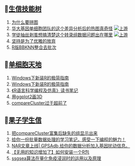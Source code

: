 ## 📝[生信技能树](https://github.com/ixxmu/mp_duty/issues?q=label%3A%E7%94%9F%E4%BF%A1%E6%8A%80%E8%83%BD%E6%A0%91+is%3Aclosed)
<!-- 1issueTable -->

1. [为什么要拼图](https://github.com/ixxmu/mp_duty/issues/3216) 
2. [华大基因单细胞团队的这个差异分析后的热图真奇怪](https://github.com/ixxmu/mp_duty/issues/3193) [![上游](https://img.shields.io/github/labels/ixxmu/mp_duty/上游)](https://github.com/ixxmu/mp_duty/labels/上游)
3. [学徒抽丝剥茧想搞清楚这个转录组数据问题出在哪里](https://github.com/ixxmu/mp_duty/issues/3192) [![上游](https://img.shields.io/github/labels/ixxmu/mp_duty/上游)](https://github.com/ixxmu/mp_duty/labels/上游)
4. [坚持是为了优雅的放弃](https://github.com/ixxmu/mp_duty/issues/3188) 
5. [R版BBKNN整合去批次](https://github.com/ixxmu/mp_duty/issues/3149) 
<!-- 1issueTable -->
## 📝[单细胞天地](https://github.com/ixxmu/mp_duty/issues?q=label%3A%E5%8D%95%E7%BB%86%E8%83%9E%E5%A4%A9%E5%9C%B0+is%3Aclosed)
<!-- 2issueTable -->

1. [Windows下新装R的极简指南](https://github.com/ixxmu/mp_duty/issues/3253) 
2. [Windows下新装R的极简指南](https://github.com/ixxmu/mp_duty/issues/3237) 
3. [《R语言科学编程及仿真》读书笔记](https://github.com/ixxmu/mp_duty/issues/3141) 
4. [用ggplot2画3D](https://github.com/ixxmu/mp_duty/issues/3054) 
5. [compareCluster过于超前了](https://github.com/ixxmu/mp_duty/issues/3015) 
<!-- 2issueTable -->

## 📝[果子学生信](https://github.com/ixxmu/mp_duty/issues?q=label%3A%E6%9E%9C%E5%AD%90%E5%AD%A6%E7%94%9F%E4%BF%A1+is%3Aclosed)
<!-- 3issueTable -->

1. [把compareCluster富集后缺失的组显示出来](https://github.com/ixxmu/mp_duty/issues/3242) 
2. [给你一份批量数据处理的学习笔记，感受一下编程的魅力！](https://github.com/ixxmu/mp_duty/issues/3204) 
3. [NAR文章上线| GPSAdb,给你的数据分析加入基因扰动信息。](https://github.com/ixxmu/mp_duty/issues/3007) 
4. [【无用的知识增加了】如何安装一个R包](https://github.com/ixxmu/mp_duty/issues/2985) 
5. [ssgsea算法在量化免疫浸润时的运用以及原理](https://github.com/ixxmu/mp_duty/issues/2901) 
<!-- 3issueTable -->
